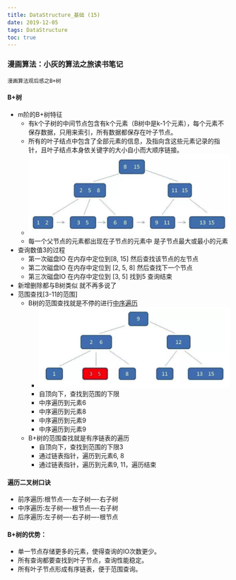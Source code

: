 ```yaml
---
title: DataStructure_基础 (15)
date: 2019-12-05
tags: DataStructure
toc: true
---
```


### 漫画算法：小灰的算法之旅读书笔记
    漫画算法观后感之B+树

<!-- more -->

#### B+树
- m阶的B+树特征
    * 有k个子树的中间节点包含有k个元素（B树中是k-1个元素），每个元素不保存数据，只用来索引，所有数据都保存在叶子节点。
    * 所有的叶子结点中包含了全部元素的信息，及指向含这些元素记录的指针，且叶子结点本身依关键字的大小自小而大顺序链接。
    * ![3阶B+树](/img/20191205_1.png)
    * 每一个父节点的元素都出现在子节点的元素中 是子节点最大或最小的元素
- 查询数值3的过程
    * 第一次磁盘IO 在内存中定位到[8, 15] 然后查找该节点的左节点
    * 第二次磁盘IO 在内存中定位到 [2, 5, 8] 然后查找下一个节点
    * 第三次磁盘IO 在内存中定位到 [3, 5] 找到5 查询结束
- 新增删除都与B树类似 就不再多说了
- 范围查找\[3-11的范围]
    * B树的范围查找就是不停的进行<a href="#desc1">中序遍历</a>
        * ![3阶B树](/img/20191205_2.png)
        * 自顶向下，查找到范围的下限
        * 中序遍历到元素6
        * 中序遍历到元素8
        * 中序遍历到元素9
        * 中序遍历到元素9
    * B+树的范围查找就是有序链表的遍历
        * 自顶向下，查找到范围的下限3
        * 通过链表指针，遍历到元素6, 8
        * 通过链表指针，遍历到元素9, 11，遍历结束

#### 遍历二叉树口诀<span id="desc1"></span>
- 前序遍历:根节点—-左子树—-右子树
- 中序遍历:左子树—-根节点—-右子树
- 后序遍历:左子树—-右子树—-根节点

#### B+树的优势：
- 单一节点存储更多的元素，使得查询的IO次数更少。
- 所有查询都要查找到叶子节点，查询性能稳定。
- 所有叶子节点形成有序链表，便于范围查询。




    